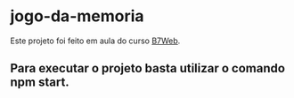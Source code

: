 # jogo-da-memoria

Este projeto foi feito em aula do curso [B7Web](https://b7web.com.br).

## Para executar o projeto basta utilizar o comando npm start.